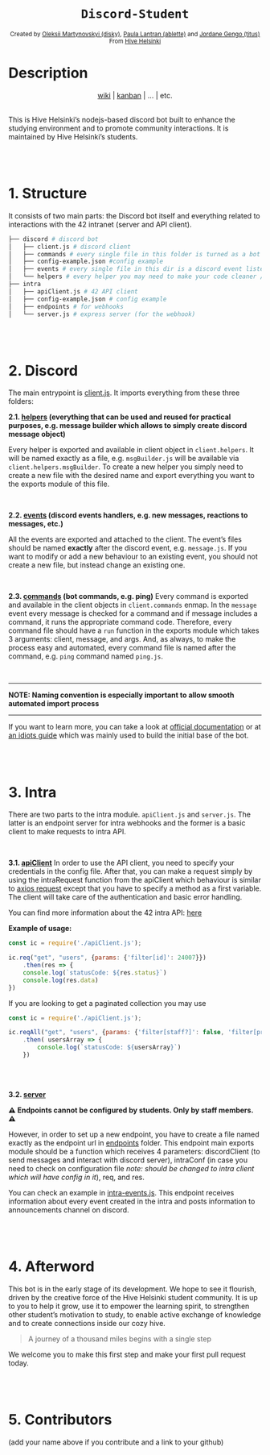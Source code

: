 <h1 align="center"><code>Discord-Student</code></h1>

<div align="center">
  <sub>Created by <a href="https://github.com/d15ky">Oleksii Martynovskyi (disky)</a>, <a href="https://github.com/plantran">Paula Lantran (ablette)</a> and <a href="https://github.com/jgengo">Jordane Gengo (titus)</a></sub>
</div>
<div align="center">
  <sub>From <a href="https://hive.fi">Hive Helsinki</a></sub>
  <br />
</div>

# Description
<div align="center">
  <a href="https://github.com/hivehelsinki/discord-student/wiki">wiki</a> | <a href="https://github.com/hivehelsinki/discord-student/projects/1">kanban</a> | ... | etc.
</div>
<br />


This is Hive Helsinki’s nodejs-based discord bot built to enhance the studying environment and to promote community interactions. It is maintained by Hive Helsinki’s students. 

<br><br>

# 1. Structure

It consists of two main parts: the Discord bot itself and everything related to interactions with the 42 intranet (server and API client).

```sh
├── discord # discord bot
│   ├── client.js # discord client
│   ├── commands # every single file in this folder is turned as a bot command
│   ├── config-example.json #config example
│   ├── events # every single file in this dir is a discord event listener
│   └── helpers # every helper you may need to make your code cleaner / DRY
├── intra
│   ├── apiClient.js # 42 API client
│   ├── config-example.json # config example
│   ├── endpoints # for webhooks
│   └── server.js # express server (for the webhook)

```

<br><br>

# 2. Discord

The main entrypoint is [client.js](https://github.com/hivehelsinki/discord-student/blob/main/discord/client.js). It imports everything from these three folders: 

**2.1. [helpers](https://github.com/hivehelsinki/discord-student/tree/main/discord/helpers) (everything that can be used and reused for practical purposes, e.g. message builder which allows to simply create discord message object)**

Every helper is exported and available in client object in `client.helpers`. It will be named exactly as a file, e.g. `msgBuilder.js` will be available via `client.helpers.msgBuilder`. To create a new helper you simply need to create a new file with the desired name and export everything you want to the exports module of this file. 

<br />

**2.2. [events](https://github.com/hivehelsinki/discord-student/tree/main/discord/events) (discord events handlers, e.g. new messages, reactions to messages, etc.)**

All the events are exported and attached to the client. The event’s files should be named **exactly** after the discord event, e.g. `message.js`. If you want to modify or add a new behaviour to an existing event, you should not create a new file, but instead change an existing one. 

<br />

**2.3. [commands](https://github.com/hivehelsinki/discord-student/tree/main/discord/commands) (bot commands, e.g. ping)**
Every command is exported and available in the client objects in `client.commands` enmap. In the `message` event every message is checked for a command and if message includes a command, it runs the appropriate command code. Therefore, every command file should have a `run` function in the exports module which takes 3 arguments: client, message, and args. And, as always, to make the process easy and automated, every command file is named after the command, e.g. `ping` command named `ping.js`.

<br />

---
**NOTE: Naming convention is especially important to allow smooth automated import process**

---
If you want to learn more, you can take a look at [official documentation](https://discord.js.org/#/docs/main/stable/general/welcome) or at [an idiots guide](https://anidiots.guide/) which was mainly used to build the initial base of the bot. 

<br><br>

# 3. Intra

There are two parts to the intra module. `apiClient.js` and `server.js`. The latter is an endpoint server for intra webhooks and the former is a basic client to make requests to intra API. 

<br />

**3.1. [apiClient](https://github.com/hivehelsinki/discord-student/blob/main/intra/apiClient.js)**
In order to use the API client, you need to specify your credentials in the config file. After that, you can make a request simply by using the intraRequest function from the apiClient which behaviour is similar to [axios request](https://github.com/axios/axios#axios-api) except that you have to specify a method as a first variable. The client will take care of the authentication and basic error handling. 

You can find more information about the 42 intra API: [here](https://api.intra.42.fr/apidoc)

**Example of usage:**
```javascript
const ic = require('./apiClient.js');

ic.req("get", "users", {params: {'filter[id]': 24007}})
	.then(res => {
	console.log(`statusCode: ${res.status}`)
	console.log(res.data)
})
```

If you are looking to get a paginated collection you may use
```javascript
const ic = require('./apiClient.js');

ic.reqAll("get", "users", {params: {'filter[staff?]': false, 'filter[primary_campus_id]': 13}})
	.then( usersArray => {
		console.log(`statusCode: ${usersArray}`)
	})
```
<br /><br />

**3.2. [server](https://github.com/hivehelsinki/discord-student/blob/main/intra/server.js)**
 
**⚠️ Endpoints cannot be configured by students. Only by staff members. ⚠️** 

However, in order to set up a new endpoint, you have to create a file named exactly as the endpoint url in [endpoints](https://github.com/hivehelsinki/discord-student/blob/main/intra/endpoints/) folder. This endpoint main exports module should be a function which receives 4 parameters: discordClient (to send messages and interact with discord server), intraConf (in case you need to check on configuration file *note: should be changed to intra client which will have config in it*), req, and res. 

You can check an example in [intra-events.js](https://github.com/hivehelsinki/discord-student/blob/main/intra/endpoints/intra-events.js). This endpoint receives information about every event created in the intra and posts information to announcements channel on discord.

<br><br>

# 4. Afterword
This bot is in the early stage of its development. We hope to see it flourish, driven by the creative force of the Hive Helsinki student community. It is up to you to help it grow, use it to empower the learning spirit, to strengthen other student’s motivation to study, to enable active exchange of knowledge and to create connections inside our cozy hive. 
> A journey of a thousand miles begins with a single step

We welcome you to make this first step and make your first pull request today. 

<br><br>

# 5. Contributors

(add your name above if you contribute and a link to your github)


